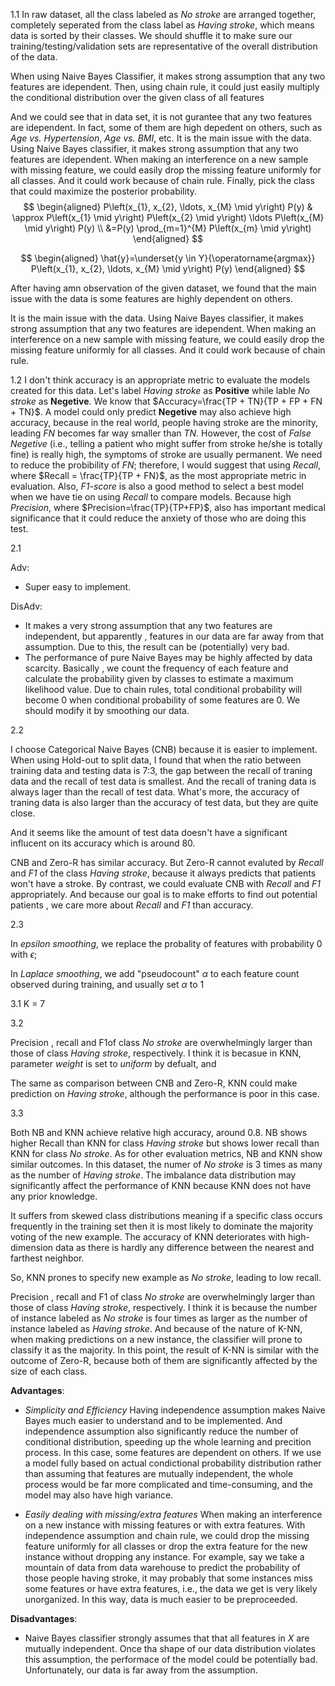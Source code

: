 1.1 In raw dataset, all the class labeled as  *No stroke* are arranged together, completely seperated from the class label as *Having stroke*, which means data is sorted by their classes. We should shuffle it to make sure our training/testing/validation sets are representative of the overall distribution of the data. 

When using Naive Bayes Classifier, it makes strong assumption that any two features are idependent. Then, using chain rule, it could just easily multiply the conditional distribution over the given class of all features

And we could see that in data set, it is not gurantee that any two features are idependent. In fact, some of them are high depedent on others, such as *Age vs. Hypertension*, *Age vs. BMI*, etc. It is the main issue with the data. Using Naive Bayes classifier, it makes strong assumption that any two features are idependent. When making an interference on a new sample with missing feature, we could easily drop the missing feature uniformly for all classes. And it could work because of chain rule. Finally, pick the class that could maximize the posterior probability.
$$
\begin{aligned}
P\left(x_{1}, x_{2}, \ldots, x_{M} \mid y\right) P(y) & \approx P\left(x_{1} \mid y\right) P\left(x_{2} \mid y\right) \ldots P\left(x_{M} \mid y\right) P(y) \\
&=P(y) \prod_{m=1}^{M} P\left(x_{m} \mid y\right)
\end{aligned}
$$

$$
\begin{aligned}
\hat{y}=\underset{y \in Y}{\operatorname{argmax}} P\left(x_{1}, x_{2}, \ldots, x_{M} \mid y\right) P(y)
\end{aligned}
$$



After having amn observation of the given dataset, we found that the main issue with the data is some features are highly dependent on others.

 It is the main issue with the data. Using Naive Bayes classifier, it makes strong assumption that any two features are idependent. When making an interference on a new sample with missing feature, we could easily drop the missing feature uniformly for all classes. And it could work because of chain rule. 







1.2 I don't think accuracy is an appropriate metric to evaluate the models created for this data. Let's label *Having stroke* as **Positive** while lable *No stroke* as **Negetive**. We know that $Accuracy=\frac{TP + TN}{TP + FP + FN + TN}$. A model could only predict **Negetive** may also achieve high accuracy, because in the real world, people having stroke are the minority, leading *FN* becomes far way smaller than *TN*. However, the cost of *False Negetive* (i.e., telling a patient who might suffer from stroke he/she is totally fine) is really high, the symptoms of stroke are usually permanent.  We need to reduce the probibility of *FN*; therefore, I would suggest that using *Recall*, where $Recall = \frac{TP}{TP + FN}$,  as the most appropriate metric in evaluation.  Also, *F1-score* is also a good method to select a best model when we have tie on using *Recall* to compare models. Because high *Precision*, where $Precision=\frac{TP}{TP+FP}$, also has important  medical significance that it could reduce the anxiety of those who are doing this test.



2.1 

Adv: 

- Super easy to implement.

DisAdv:

- It makes a very strong assumption that any two features are independent, but apparently , features in our data are far away from that assumption. Due to this, the result can be (potentially) very bad.
- The performance of pure Naive Bayes may be highly affected by data scarcity. Basically , we count the frequency of each feature and calculate the probability given by classes to estimate a maximum likelihood value. Due to chain rules, total conditional probability will become 0 when conditional probability of some features are 0. We should modify it by smoothing our data.

2.2

I choose Categorical Naive Bayes (CNB) because it is easier to implement. When using Hold-out to split data, I found that when the ratio between training data and testing data is 7:3, the gap between the recall of traning data and the recall of test data is smallest. And the recall of traning data is always lager than the recall of test data. What's more, the accuracy of traning data is also larger than the accuracy of test data, but they are quite close. 

And it seems like the amount of test data doesn't have a significant influcent on its accuracy which is around 80.

CNB and Zero-R has similar accuracy. But Zero-R cannot evaluted by *Recall* and *F1* of the class *Having stroke*, because it always predicts that patients won't have a stroke. By contrast, we could evaluate CNB with *Recall* and *F1* appropriately. And because our goal is to make efforts to find out potential patients , we care more about *Recall* and *F1* than accuracy. 

2.3

In *epsilon smoothing*, we replace the probality of features with probability 0 with $\epsilon$;

In *Laplace smoothing*, we add "pseudocount" $\alpha$ to each feature count observed during training, and usually set $\alpha$ to 1



3.1 K = 7

3.2 

Precision , recall and F1of class *No stroke* are overwhelmingly larger than those of class *Having stroke*, respectively. I think it is becasue in KNN, parameter *weight* is set to *uniform* by defualt, and 

The same as comparison between CNB and Zero-R, KNN could make prediction on *Having stroke*, although the performance is poor in this case.

3.3

Both NB and KNN achieve relative high accuracy, around 0.8. NB shows higher Recall than KNN for class *Having stroke* but shows lower recall than KNN for class *No stroke*. As for other evaluation metrics, NB and KNN show similar outcomes. In this dataset, the numer of  *No stroke* is 3 times as many as the number of *Having stroke*. The imbalance data distribution may significantly affect the performance of KNN because KNN does not have any prior knowledge. 

 It suffers from skewed class distributions meaning if a specific class occurs frequently in the training set then it is most likely to dominate the majority voting of the new example. The accuracy of KNN deteriorates with high-dimension data as there is hardly any difference between the nearest and farthest neighbor.



So, KNN prones to specify new example as *No stroke*, leading to low recall.



Precision , recall and F1 of class *No stroke* are overwhelmingly larger than those of class *Having stroke*, respectively. I think it is because the number of instance labeled as *No stroke* is four times as larger as the number of instance labeled as *Having stroke*. And because of the nature of K-NN, when making predictions on a new instance, the classifier will prone to classify it as the majority.  In this point, the result of K-NN is similar with the outcome of Zero-R, because both of them are significantly affected by the size of each class.









**Advantages**:

- *Simplicity and Efficiency* Having independence assumption makes Naive Bayes much easier to understand and to be implemented. And independence assumption also significantly reduce the number of conditional distribution, speeding up the whole learning and precition process. In this case, some features are dependent on others. If we use a model fully based on actual condictional probability distribution rather than assuming that features are mutually independent, the whole process would be far more complicated and time-consuming, and the model may also have high variance.

- *Easily dealing with missing/extra features* When making an interference on a new instance with missing features or with extra features. With independence assumption and chain rule, we could drop the missing feature uniformly for all classes or drop the extra feature for the new instance without dropping any instance. For example, say we take a mountain of data from data warehouse to predict the probability of those people having stroke, it may probably that some instances miss some features or have extra features, i.e., the data we get is very likely unorganized. In this way, data is much easier to be preproceeded.

**Disadvantages**:

- Naive Bayes classifier strongly assumes that that all features in $X$ are mutually independent. Once tha shape of our data distribution violates this assumption, the performace of the model could be potentially bad. Unfortunately, our data is far away from the assumption.